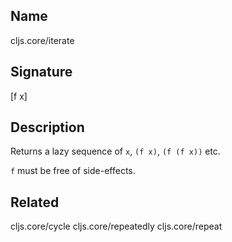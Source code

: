 ## Name
cljs.core/iterate

## Signature
[f x]

## Description

Returns a lazy sequence of `x`, `(f x)`, `(f (f x))` etc.

`f` must be free of side-effects.

## Related
cljs.core/cycle
cljs.core/repeatedly
cljs.core/repeat
